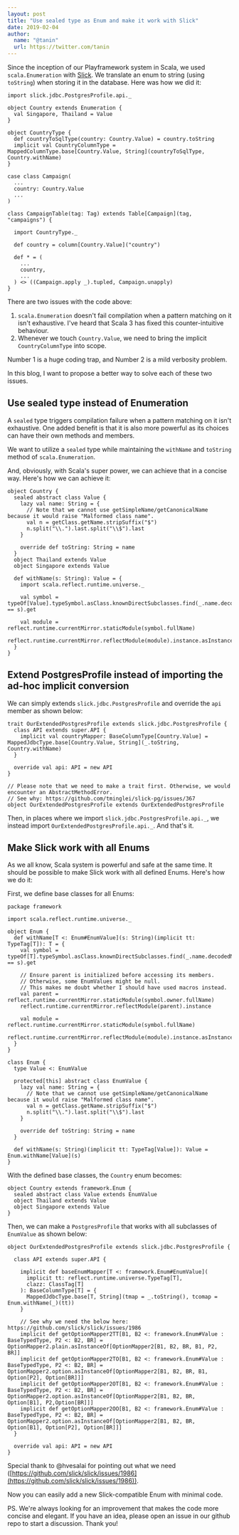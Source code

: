 ```yaml
---
layout: post
title: "Use sealed type as Enum and make it work with Slick"
date: 2019-02-04
author:
  name: "@tanin"
  url: https://twitter.com/tanin
---
```


Since the inception of our Playframework system in Scala, we used `scala.Enumeration` with [Slick](https://github.com/slick/slick). We translate an enum to string (using `toString`) when storing it in the database. Here was how we did it:

```
import slick.jdbc.PostgresProfile.api._

object Country extends Enumeration {
  val Singapore, Thailand = Value
}

object CountryType {
  def countryToSqlType(country: Country.Value) = country.toString
  implicit val CountryColumnType = MappedColumnType.base[Country.Value, String](countryToSqlType, Country.withName)
}

case class Campaign(
  ...
  country: Country.Value
  ...
)

class CampaignTable(tag: Tag) extends Table[Campaign](tag, "campaigns") {

  import CountryType._

  def country = column[Country.Value]("country")

  def * = (
    ...
    country,
    ...
  ) <> ((Campaign.apply _).tupled, Campaign.unapply)
}
```

There are two issues with the code above:

1. `scala.Enumeration` doesn't fail compilation when a pattern matching on it isn't exhaustive. I've heard that Scala 3 has fixed this counter-intuitive behaviour.
2. Whenever we touch `Country.Value`, we need to bring the implicit `CountryColumnType` into scope.

Number 1 is a huge coding trap, and Number 2 is a mild verbosity problem.

In this blog, I want to propose a better way to solve each of these two issues.


## Use sealed type instead of Enumeration

A `sealed` type triggers compilation failure when a pattern matching on it isn't exhaustive. One added benefit is that it is also more powerful as its choices can have their own methods and members.

We want to utilize a `sealed` type while maintaining the `withName` and `toString` method of `scala.Enumeration`.

And, obviously, with Scala's super power, we can achieve that in a concise way. Here's how we can achieve it:

```
object Country {
  sealed abstract class Value {
    lazy val name: String = {
      // Note that we cannot use getSimpleName/getCanonicalName because it would raise "Malformed class name".
      val n = getClass.getName.stripSuffix("$")
      n.split("\\.").last.split("\\$").last
    }

    override def toString: String = name
  }
  object Thailand extends Value
  object Singapore extends Value

  def withName(s: String): Value = {
    import scala.reflect.runtime.universe._

    val symbol = typeOf[Value].typeSymbol.asClass.knownDirectSubclasses.find(_.name.decodedName.toString == s).get

    val module = reflect.runtime.currentMirror.staticModule(symbol.fullName)
    reflect.runtime.currentMirror.reflectModule(module).instance.asInstanceOf[Value]
  }
}
```


## Extend PostgresProfile instead of importing the ad-hoc implicit conversion

We can simply extends `slick.jdbc.PostgresProfile` and override the `api` member as shown below:

```
trait OurExtendedPostgresProfile extends slick.jdbc.PostgresProfile {
  class API extends super.API {
    implicit val countryMapper: BaseColumnType[Country.Value] = MappedJdbcType.base[Country.Value, String](_.toString, Country.withName)
  }

  override val api: API = new API
}

// Please note that we need to make a trait first. Otherwise, we would encounter an AbstractMethodError.
// See why: https://github.com/tminglei/slick-pg/issues/367
object OurExtendedPostgresProfile extends OurExtendedPostgresProfile
```

Then, in places where we import `slick.jdbc.PostgresProfile.api._`, we instead import `OurExtendedPostgresProfile.api._`. And that's it.


## Make Slick work with all Enums

As we all know, Scala system is powerful and safe at the same time. It should be possible to make Slick work with all  defined Enums. Here's how we do it:

First, we define base classes for all Enums:

```
package framework

import scala.reflect.runtime.universe._

object Enum {
  def withName[T <: Enum#EnumValue](s: String)(implicit tt: TypeTag[T]): T = {
    val symbol = typeOf[T].typeSymbol.asClass.knownDirectSubclasses.find(_.name.decodedName.toString == s).get  
    
    // Ensure parent is initialized before accessing its members.
    // Otherwise, some EnumValues might be null.
    // This makes me doubt whether I should have used macros instead.
    val parent = reflect.runtime.currentMirror.staticModule(symbol.owner.fullName)
    reflect.runtime.currentMirror.reflectModule(parent).instance
    
    val module = reflect.runtime.currentMirror.staticModule(symbol.fullName)
    reflect.runtime.currentMirror.reflectModule(module).instance.asInstanceOf[T]
  }
}

class Enum {
  type Value <: EnumValue

  protected[this] abstract class EnumValue {
    lazy val name: String = {
      // Note that we cannot use getSimpleName/getCanonicalName because it would raise "Malformed class name".
      val n = getClass.getName.stripSuffix("$")
      n.split("\\.").last.split("\\$").last
    }

    override def toString: String = name
  }

  def withName(s: String)(implicit tt: TypeTag[Value]): Value = Enum.withName[Value](s)
}
```

With the defined base classes, the `Country` enum becomes:

```
object Country extends framework.Enum {
  sealed abstract class Value extends EnumValue
  object Thailand extends Value
  object Singapore extends Value
}
```

Then, we can make a `PostgresProfile` that works with all subclasses of `EnumValue` as shown below:

```
object OurExtendedPostgresProfile extends slick.jdbc.PostgresProfile {

  class API extends super.API {

    implicit def baseEnumMapper[T <: framework.Enum#EnumValue](
      implicit tt: reflect.runtime.universe.TypeTag[T],
      clazz: ClassTag[T]
    ): BaseColumnType[T] = {
      MappedJdbcType.base[T, String](tmap = _.toString(), tcomap = Enum.withName(_)(tt))
    }

    // See why we need the below here: https://github.com/slick/slick/issues/1986
    implicit def getOptionMapper2TT[B1, B2 <: framework.Enum#Value : BaseTypedType, P2 <: B2, BR] = OptionMapper2.plain.asInstanceOf[OptionMapper2[B1, B2, BR, B1, P2, BR]]
    implicit def getOptionMapper2TO[B1, B2 <: framework.Enum#Value : BaseTypedType, P2 <: B2, BR] = OptionMapper2.option.asInstanceOf[OptionMapper2[B1, B2, BR, B1, Option[P2], Option[BR]]]
    implicit def getOptionMapper2OT[B1, B2 <: framework.Enum#Value : BaseTypedType, P2 <: B2, BR] = OptionMapper2.option.asInstanceOf[OptionMapper2[B1, B2, BR, Option[B1], P2,Option[BR]]]
    implicit def getOptionMapper2OO[B1, B2 <: framework.Enum#Value : BaseTypedType, P2 <: B2, BR] = OptionMapper2.option.asInstanceOf[OptionMapper2[B1, B2, BR, Option[B1], Option[P2], Option[BR]]]
  }

  override val api: API = new API
}
```

Special thank to @hvesalai for pointing out what we need ([https://github.com/slick/slick/issues/1986](https://github.com/slick/slick/issues/1986)).

Now you can easily add a new Slick-compatible Enum with minimal code.

PS. We're always looking for an improvement that makes the code more concise and elegant. If you have an idea, please open an issue in our github repo to start a discussion. Thank you!
